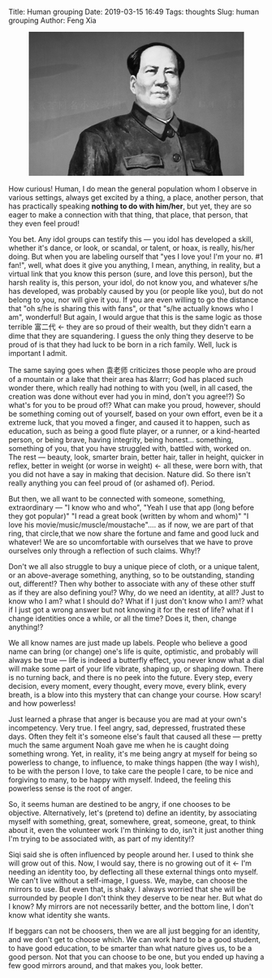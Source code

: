 Title: Human grouping
Date: 2019-03-15 16:49
Tags: thoughts
Slug: human grouping
Author: Feng Xia

<figure class="col s12">
  <img src="/images/chairman%20mao.jpg"/>
</figure>

How curious! Human, I do mean the general population whom I observe in
various settings, always get excited by a thing, a place, another
person, that has practically speaking **nothing to do with him/her**,
but yet, they are so eager to make a connection with that thing, that
place, that person, that they even feel proud!

You bet. Any idol groups can testify this &mdash; you idol has
developed a skill, whether it's dance, or look, or scandal, or talent,
or hoax, is really, his/her doing. But when you are labeling ourself
that "yes I love you! I'm your no. #1 fan!", well, what does it give
you anything, I mean, anything, in reality, but a virtual link that
you know this person (sure, and love this person), but the harsh
reality is, this person, your idol, do not know you, and whatever s/he
has developed, was probably caused by you (or people like you), but do
not belong to you, nor will give it you. If you are even willing to go
the distance that "oh s/he is sharing this with fans", or that "s/he
actually knows who I am", wonderful! But again, I would argue that
this is the same logic as those terrible 富二代 &larr; they are so
proud of their wealth, but they didn't earn a dime that they are
squandering. I guess the only thing they deserve to be proud of is
that they had luck to be born in a rich family. Well, luck is
important I admit.

The same saying goes when 袁老师 criticizes those people who are proud
of a mountain or a lake that their area has &larrr; God has placed
such wonder there, which really had nothing to with you (well, in all
cased, the creation was done without ever had you in mind, don't you
agree!?) So what's for you to be proud of!? What can make you proud,
however, should be something coming out of yourself, based on your own
effort, even be it a extreme luck, that you moved a finger, and caused
it to happen, such as education, such as being a good flute player, or
a runner, or a kind-hearted person, or being brave, having integrity,
being honest... something, something of you, that you have struggled
with, battled with, worked on. The rest &mdash; beauty, look, smarter
brain, better hair, taller in height, quicker in reflex, better in
weight (or worse in weight) &larr; all these, were born with, that you
did not have a say in making that decision. Nature did. So there isn't
really anything you can feel proud of (or ashamed of). Period.

But then, we all want to be connected with someone, something,
extraordinary &mdash; "I know who and who", "Yeah I use that app (long
before they got popular)" "I read a great book (written by whom and
whom)" "I love his movie/music/muscle/moustache".... as if now, we are
part of that ring, that circle,that we now share the fortune and fame
and good luck and whatever! We are so uncomfortable with ourselves
that we have to prove ourselves only through a reflection of such
claims. Why!?

Don't we all also struggle to buy a unique piece of cloth, or a unique
talent, or an above-average something, anything, so to be outstanding,
standing out, different!? Then why bother to associate with any of
these other stuff as if they are also defining you!? Why, do we need
an identity, at all!? Just to know who I am? what I should do? What if
I just don't know who I am!? what if I just got a wrong answer but not
knowing it for the rest of life? what if I change identities once a
while, or all the time? Does it, then, change anything!?

We all know names are just made up labels. People who believe a good
name can bring (or change) one's life is quite, optimistic, and
probably will always be true &mdash; life is indeed a butterfly
effect, you never know what a dial will make some part of your life
vibrate, shaping up, or shaping down. There is no turning back, and
there is no peek into the future. Every step, every decision, every
moment, every thought, every move, every blink, every breath, is a
blow into this mystery that can change your course. How scary! and how
powerless!

Just learned a phrase that anger is because you are mad at your own's
incompetency. Very true. I feel angry, sad, depressed, frustrated
these days. Often they felt it's someone else's fault that caused all
these &mdash; pretty much the same argument Noah gave me when he is
caught doing something wrong. Yet, in reality, it's me being angry at
myself for being so powerless to change, to influence, to make things
happen (the way I wish), to be with the person I love, to take care
the people I care, to be nice and forgiving to many, to be happy with
myself. Indeed, the feeling this powerless sense is the root of anger.

So, it seems human are destined to be angry, if one chooses to be
objective. Alternatively, let's (pretend to) define an identity, by
associating myself with something, great, somewhere, great, someone,
great, to think about it, even the volunteer work I'm thinking to do,
isn't it just another thing I'm trying to be associated with, as part
of my identity!? 

Siqi said she is often influenced by people around her. I used to
think she will grow out of this. Now, I would say, there is no growing
out of it &larr; I'm needing an identity too, by deflecting all these
external things onto myself. We can't live without a self-image, I
guess. We, maybe, can choose the mirrors to use. But even that, is
shaky. I always worried that she will be surrounded by people I don't
think they deserve to be near her. But what do I know? My mirrors are
not necessarily better, and the bottom line, I don't know what
identity she wants.

If beggars can not be choosers, then we are all just begging for an
identity, and we don't get to choose which. We can work hard to be a
good student, to have good education, to be smarter than what nature
gives us, to be a good person. Not that you can choose to be one, but
you ended up having a few good mirrors around, and that makes you,
look better.
